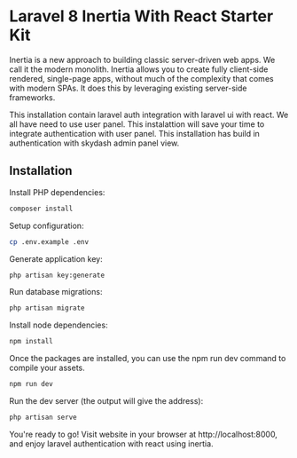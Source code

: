 # Laravel 8 Inertia With React Starter Kit

Inertia is a new approach to building classic server-driven web apps. We call it the modern monolith. Inertia allows you to create fully client-side rendered, single-page apps, without much of the complexity that comes with modern SPAs. It does this by leveraging existing server-side frameworks.

This installation contain laravel auth integration with laravel ui with react. We all have need to use user panel. This instalattion will save your time to integrate authentication with user panel. This installation has build in authentication with skydash admin panel view.

## Installation

Install PHP dependencies:

```sh
composer install
```

Setup configuration:

```sh
cp .env.example .env
```

Generate application key:

```sh
php artisan key:generate
```

Run database migrations:

```sh
php artisan migrate
```

Install node dependencies:

```sh
npm install
```

Once the packages are installed, you can use the npm run dev command to compile your assets.

```sh
npm run dev
```

Run the dev server (the output will give the address):

```sh
php artisan serve
```

You're ready to go! Visit website in your browser at http://localhost:8000, and enjoy laravel authentication with react using inertia.
